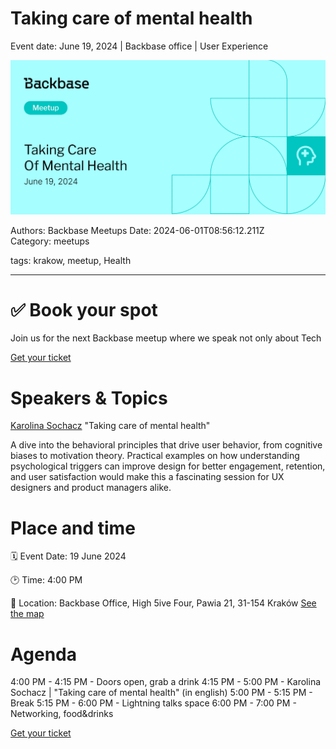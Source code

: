 # Taking care of mental health

Event date: June 19, 2024 | Backbase office | User Experience

![](assets/placeholder.webp)

Authors: Backbase Meetups
Date: 2024-06-01T08:56:12.211Z  
Category: meetups

tags: krakow, meetup, Health
 
--- 

# ✅ Book your spot

Join us for the next Backbase meetup where we speak not only about Tech

[Get your ticket](https://www.meetup.com/backbase-meetups/)

# Speakers & Topics

[Karolina Sochacz](https://www.linkedin.com/in/karolina-sochacz/)
"Taking care of mental health"

A dive into the behavioral principles that drive user behavior, from cognitive biases to motivation theory. Practical examples on how understanding psychological triggers can improve design for better engagement, retention, and user satisfaction would make this a fascinating session for UX designers and product managers alike.

# Place and time

🗓️ Event Date: 19 June 2024

🕑 Time: 4:00  PM

📍 Location: Backbase Office, High 5ive Four, Pawia 21, 31-154 Kraków
[See the map](https://maps.app.goo.gl/UWpwQ9zNaJBxPLEV9)

# Agenda

4:00 PM - 4:15 PM - Doors open, grab a drink
4:15 PM - 5:00 PM - Karolina Sochacz | "Taking care of mental health" (in english)
5:00 PM - 5:15 PM - Break
5:15 PM - 6:00 PM - Lightning talks space
6:00 PM - 7:00 PM - Networking, food&drinks

[Get your ticket](https://www.meetup.com/backbase-meetups/)
